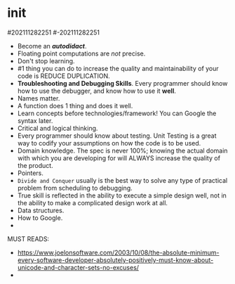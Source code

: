 # init

#202111282251
#-202111282251

-   Become an **_autodidact_**.
-   Floating point computations are _not_ precise.
-   Don't stop learning.
-   #1 thing you can do to increase the quality and maintainability of your code is REDUCE DUPLICATION.
-   **Troubleshooting and Debugging Skills**. Every programmer should know how to use the debugger, and know how to use it **well**.
-   Names matter.
-   A function does 1 thing and does it well.
-   Learn concepts before technologies/framework! You can Google the syntax later.
-   Critical and logical thinking.
-   Every programmer should know about testing. Unit Testing is a great way to codify your assumptions on how the code is to be used.
-   Domain knowledge. The spec is never 100%; knowing the actual domain with which you are developing for will ALWAYS increase the quality of the product.
-   Pointers.
-   `Divide and Conquer` usually is the best way to solve any type of practical problem from scheduling to debugging.
-   True skill is reflected in the ability to execute a simple design well, not in the ability to make a complicated design work at all.
-   Data structures.
-   How to Google.
-

MUST READS:

-   <https://www.joelonsoftware.com/2003/10/08/the-absolute-minimum-every-software-developer-absolutely-positively-must-know-about-unicode-and-character-sets-no-excuses/>
-
